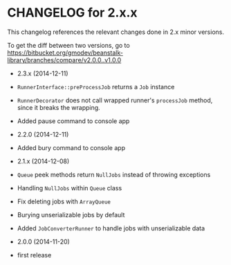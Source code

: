 CHANGELOG for 2.x.x
===================

This changelog references the relevant changes done in 2.x minor versions.

To get the diff between two versions, go to 
https://bitbucket.org/gmodev/beanstalk-library/branches/compare/v2.0.0..v1.0.0

* 2.3.x (2014-12-11)
 * `RunnerInterface::preProcessJob` returns a `Job` instance
 * `RunnerDecorator` does not call wrapped runner's `processJob` method, since it breaks the wrapping.
 * Added pause command to console app


* 2.2.0 (2014-12-11)

 * Added bury command to console app


* 2.1.x (2014-12-08)

 * `Queue` peek methods return `NullJobs` instead of throwing exceptions
 * Handling `NullJobs` within `Queue` class
 * Fix deleting jobs with `ArrayQueue`
 * Burying unserializable jobs by default
 * Added `JobConverterRunner` to handle jobs with unserializable data
 

* 2.0.0 (2014-11-20)

 * first release
